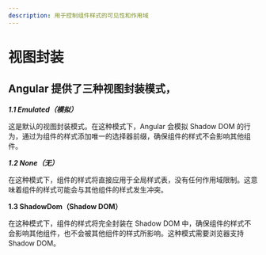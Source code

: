 ```yaml
---
description: 用于控制组件样式的可见性和作用域
---
```


# 视图封装



## Angular 提供了三种视图封装模式，

_**1.1 Emulated（模拟）**_

这是默认的视图封装模式。在这种模式下，Angular 会模拟 Shadow DOM 的行为，通过为组件的样式添加唯一的选择器前缀，确保组件的样式不会影响其他组件。

_**1.2 None（无）**_

在这种模式下，组件的样式将直接应用于全局样式表，没有任何作用域限制。这意味着组件的样式可能会与其他组件的样式发生冲突。

**1.3 ShadowDom（Shadow DOM）**

在这种模式下，组件的样式将完全封装在 Shadow DOM 中，确保组件的样式不会影响其他组件，也不会被其他组件的样式所影响。这种模式需要浏览器支持 Shadow DOM。
